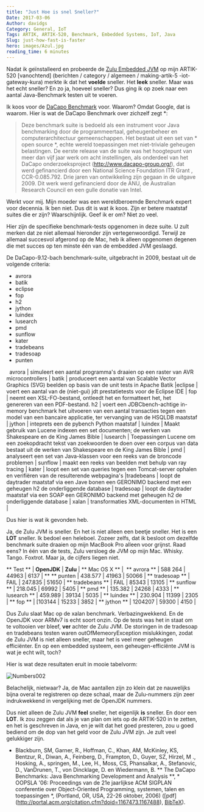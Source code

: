 ```yaml
---
title: "Just Hoe is snel Sneller?"
Date: 2017-03-06
Author: davidgs
Category: General, IoT
Tags: ARTIK, ARTIK-520, Benchmark, Embedded Systems, IoT, Java
Slug: just-how-fast-is-faster
hero: images/Azul.jpg
reading_time: 6 minutes
---
```


Nadat ik geïnstalleerd en probeerde de [Zulu Embedded JVM](https://www.azul.com/products/zulu-embedded/) op mijn ARTIK-520 [vanochtend] (berichten / category / algemeen / making-artik-5 -iot-gateway-kura) merkte ik dat het **voelde** sneller. Het **leek** sneller. Maar was het echt sneller? En zo ja, hoeveel sneller? Dus ging ik op zoek naar een aantal Java-Benchmark testen uit te voeren.

Ik koos voor de [DaCapo Benchmark](http://www.dacapobench.org) voor. Waarom? Omdat Google, dat is waarom. Hier is wat de DaCapo Benchmark over zichzelf zegt *:

> Deze benchmark suite is bedoeld als een instrument voor Java benchmarking door de programmeertaal, geheugenbeheer en computerarchitectuur gemeenschappen. Het bestaat uit een set van * open source *, echte wereld toepassingen met niet-triviale geheugen belastingen. De eerste release van de suite was het hoogtepunt van meer dan vijf jaar werk om acht instellingen, als onderdeel van het DaCapo onderzoeksproject (http://www.dacapo-group.org/), dat werd gefinancierd door een National Science Foundation ITR Grant , CCR-0.085.792. Drie jaren van ontwikkeling zijn gegaan in de uitgave 2009. Dit werk werd gefinancierd door de ANU, de Australian Research Council en een gulle donatie van Intel.

Werkt voor mij. Mijn moeder was een wereldberoemde Benchmark expert voor decennia. Ik ben niet. Dus dit is wat ik koos. Zijn er betere maatstaf suites die er zijn? Waarschijnlijk. Geef ik er om? Niet zo veel.

Hier zijn de specifieke benchmark-tests opgenomen in deze suite. U zult merken dat ze niet allemaal hieronder zijn vertegenwoordigd. Terwijl ze allemaal succesvol afgerond op de Mac, heb ik alleen opgenomen degenen die met succes op ten minste één van de embedded JVM geslaagd.

De DaCapo-9.12-bach benchmark-suite, uitgebracht in 2009, bestaat uit de volgende criteria:

- avrora
- batik
- eclipse
- fop
- h2
- jython
- luindex
- lusearch
- pmd
- sunflow
- kater
- tradebeans
- tradesoap
- punten

​
​
​avrora | simuleert een aantal programma's draaien op een raster van AVR microcontrollers |
​batik | produceert een aantal van Scalable Vector Graphics (SVG) beelden op basis van de unit tests in Apache Batik |
​eclipse | voert een aantal van de (niet-gui) jdt prestatietests voor de Eclipse IDE |
​fop | neemt een XSL-FO-bestand, ontleedt het en formatteert het, het genereren van een PDF-bestand.​
​h2 | voert een JDBCbench-achtige in-memory benchmark het uitvoeren van een aantal transacties tegen een model van een bancaire applicatie, ter vervanging van de HSQLDB maatstaf |
​jython | inteprets een de pybench Python maatstaf |
​luindex | Maakt gebruik van Lucene indexen een set documenten; de werken van Shakespeare en de King James Bible |
​lusearch | Toepassingen Lucene om een zoekopdracht tekst van zoekwoorden te doen over een corpus van data bestaat uit de werken van Shakespeare en de King James Bible |
​pmd | analyseert een set van Java-klassen voor een reeks van de broncode problemen |
​sunflow | maakt een reeks van beelden met behulp van ray tracing |
​kater | loopt een set van queries tegen een Tomcat-server ophalen en verifiëren van de resulterende webpagina's |
​tradebeans | loopt de daytrader maatstaf via een Jave bonen een GERONIMO backend met een geheugen h2 de onderliggende database |
​tradesoap | loopt de daytrader maatstaf via een SOAP een GERONIMO backend met geheugen h2 de onderliggende database |
​xalan | transformaties XML-documenten in HTML |


Dus hier is wat ik gevonden heb.

Ja, de Zulu JVM is sneller. En het is niet alleen een beetje sneller. Het is een **LOT** sneller. Ik bedoel een heleboel. Zozeer zelfs, dat ik besloot om dezelfde benchmark suite draaien op mijn MacBook Pro alleen voor grijnst. Raad eens? In één van de tests, Zulu versloeg de JVM op mijn Mac. Whisky. Tango. Foxtrot. Maar ja, de cijfers liegen niet.

​** Test ** | **OpenJDK** | **Zulu** | ** Mac OS X ** |
​
​** avrora ** | 588 264 | 44963 | 6137 |
​** ** punten | 438.577 | 41963 | 50066 |
​** tradesoap ** | FAIL | 247.835 | 51650 |
​** tradebeans ** | FAIL | 85343 | 13105 |
​** sunflow ** | 218.045 | 69992 | 5405 |
​** pmd ** | 135.382 | 24268 | 4333 |
​** lusearch ** | 459.989 | 39134 | 5035 |
​** luindex ** | 230.904 | 11399 | 2305 |
​** fop ** | [103144 | 15233 | 3852 |
​** jython ** | 1204207 | 59300 | 4150 |



Dus Zulu slaat Mac op de xalan benchmark. Verbazingwekkend. En de OpenJDK voor ARMv7 is echt soort onzin. Op de tests was het in staat om te voltooien ver bleef, **ver** achter de Zulu JVM. De storingen in de tradesoap en tradebeans testen waren outOfMemeoryException mislukkingen, zodat de Zulu JVM is niet alleen sneller, maar het is veel meer geheugen efficiënter. En op een embedded systeem, een geheugen-efficiënte JVM is wat je echt wilt, toch?

Hier is wat deze resultaten eruit in mooie tabelvorm:

![Numbers002](/posts/category/general/images/Numbers002.jpg "Numbers002.jpg")

Belachelijk, nietwaar? Ja, de Mac aantallen zijn zo klein dat ze nauwelijks bijna overal te registreren op deze schaal, maar de Zulu-nummers zijn zeer indrukwekkend in vergelijking met de OpenJDK nummers.

Dus niet alleen de Zulu JVM **feel** sneller, het eigenlijk **is** sneller. En door een **LOT**. Ik zou zeggen dat als je van plan om iets op de ARTIK-520 in te zetten, en het is geschreven in Java, en je wilt dat het goed presteren, zou u goed bediend om de dop van het geld voor de Zulu JVM zijn. Je zult veel gelukkiger zijn.


* Blackburn, SM, Garner, R., Hoffman, C., Khan, AM, McKinley, KS, Bentzur, R., Diwan, A., Feinberg, D., Frampton, D., Guyer, SZ, Hirzel, M ., Hosking, A., springen, M., Lee, H., Moss, CS, Phansalkar, A., Stefanovic, D., VanDrunen, T., von Dincklage, D. en Wiedermann, B. ** The DaCapo Benchmarks: Java Benchmarking Development and Analysis **, * OOPSLA '06: Proceedings van de 21e jaarlijkse ACM SIGPLAN conferentie over Object-Oriented Programming, systemen, talen en toepassingen *, (Portland, OR, USA, 22-26 oktober, 2006) ([pdf] (http://portal.acm.org/citation.cfm?doid=1167473.1167488), [BibTeX](http://www.dacapobench.org/cite.html)).

